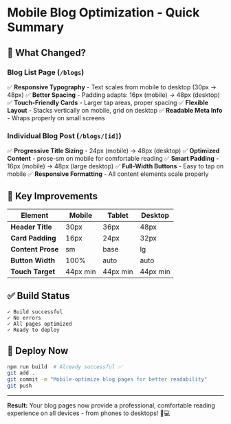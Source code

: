 # Mobile Blog Optimization - Quick Summary

## 📱 What Changed?

### Blog List Page (`/blogs`)
✅ **Responsive Typography** - Text scales from mobile to desktop (30px → 48px)
✅ **Better Spacing** - Padding adapts: 16px (mobile) → 48px (desktop)  
✅ **Touch-Friendly Cards** - Larger tap areas, proper spacing
✅ **Flexible Layout** - Stacks vertically on mobile, grid on desktop
✅ **Readable Meta Info** - Wraps properly on small screens

### Individual Blog Post (`/blogs/[id]`)
✅ **Progressive Title Sizing** - 24px (mobile) → 48px (desktop)
✅ **Optimized Content** - prose-sm on mobile for comfortable reading
✅ **Smart Padding** - 16px (mobile) → 48px (large desktop)
✅ **Full-Width Buttons** - Easy to tap on mobile
✅ **Responsive Formatting** - All content elements scale properly

## 🎯 Key Improvements

| Element | Mobile | Tablet | Desktop |
|---------|--------|--------|---------|
| **Header Title** | 30px | 36px | 48px |
| **Card Padding** | 16px | 24px | 32px |
| **Content Prose** | sm | base | lg |
| **Button Width** | 100% | auto | auto |
| **Touch Target** | 44px min | 44px min | 44px min |

## ✅ Build Status
```
✓ Build successful
✓ No errors
✓ All pages optimized
✓ Ready to deploy
```

## 🚀 Deploy Now
```bash
npm run build  # Already successful ✅
git add .
git commit -m "Mobile-optimize blog pages for better readability"
git push
```

---

**Result:** Your blog pages now provide a professional, comfortable reading experience on all devices - from phones to desktops! 📱💻